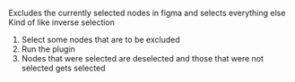 Excludes the currently selected nodes in figma and selects everything else
Kind of like inverse selection

1. Select some nodes that are to be excluded
2. Run the plugin
3. Nodes that were selected are deselected and those that were not selected gets selected

